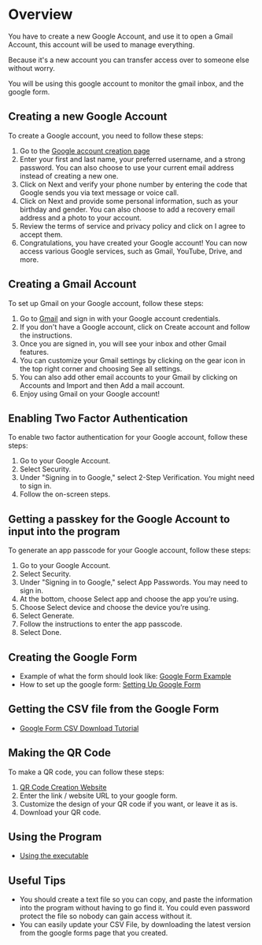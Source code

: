 # Overview
You have to create a new Google Account, and use it to open a Gmail Account, this account will be used to manage everything.

Because it's a new account you can transfer access over to someone else without worry.

You will be using this google account to monitor the gmail inbox, and the google form.

## Creating a new Google Account
To create a Google account, you need to follow these steps:

1. Go to the [Google account creation page](https://accounts.google.com/signup)
2. Enter your first and last name, your preferred username, and a strong password. You can also choose to use your current email address instead of creating a new one.
3. Click on Next and verify your phone number by entering the code that Google sends you via text message or voice call.
4. Click on Next and provide some personal information, such as your birthday and gender. You can also choose to add a recovery email address and a photo to your account.
5. Review the terms of service and privacy policy and click on I agree to accept them.
6. Congratulations, you have created your Google account! You can now access various Google services, such as Gmail, YouTube, Drive, and more.
## Creating a Gmail Account
To set up Gmail on your Google account, follow these steps:

1. Go to [Gmail](https://mail.google.com) and sign in with your Google account credentials.
2. If you don't have a Google account, click on Create account and follow the instructions.
3. Once you are signed in, you will see your inbox and other Gmail features.
4. You can customize your Gmail settings by clicking on the gear icon in the top right corner and choosing See all settings.
5. You can also add other email accounts to your Gmail by clicking on Accounts and Import and then Add a mail account.
6. Enjoy using Gmail on your Google account!
## Enabling Two Factor Authentication
To enable two factor authentication for your Google account, follow these steps:

1. Go to your Google Account.
2. Select Security.
3. Under "Signing in to Google," select 2-Step Verification. You might need to sign in.
4. Follow the on-screen steps.
## Getting a passkey for the Google Account to input into the program
To generate an app passcode for your Google account, follow these steps:

1. Go to your Google Account.
2. Select Security.
3. Under "Signing in to Google," select App Passwords. You may need to sign in.
4. At the bottom, choose Select app and choose the app you’re using.
5. Choose Select device and choose the device you’re using.
6. Select Generate.
7. Follow the instructions to enter the app passcode.
8. Select Done.
## Creating the Google Form
*  Example of what the form should look like:
   [Google Form Example](https://docs.google.com/forms/u/0/d/1sgh6TgXYl5S0LR8_JTM7DjhhXYwfDIwVLTmbQO43w_Y/)
* How to set up the google form: [Setting Up Google Form](https://www.youtube.com)
## Getting the CSV file from the Google Form
- [Google Form CSV Download Tutorial](https://www.youtube.com)
## Making the QR Code
To make a QR code, you can follow these steps:

1. [QR Code Creation Website](https://www.qrcode-tiger.com/?type=googleForm)
2. Enter the link / website URL to your google form.
3. Customize the design of your QR code if you want, or leave it as is.
4. Download your QR code.
## Using the Program
- [Using the executable](https://youtube.com)
## Useful Tips

- You should create a text file so you can copy, and paste the information into the program without having to go find it. You could even password protect the file so nobody can gain access without it.
- You can easily update your CSV File, by downloading the latest version from the google forms page that you created. 